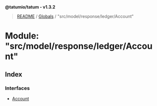 **@tatumio/tatum - v1.3.2**

> [README](../README.md) / [Globals](../globals.md) / "src/model/response/ledger/Account"

# Module: "src/model/response/ledger/Account"

## Index

### Interfaces

* [Account](../interfaces/_src_model_response_ledger_account_.account.md)
